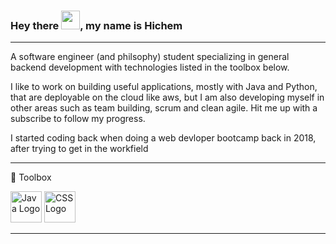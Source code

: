 ### Hey there <img src="https://raw.githubusercontent.com/MartinHeinz/MartinHeinz/master/wave.gif" width="30px">, my name is Hichem

---
A software engineer (and philsophy) student specializing in general backend development with technologies listed in the toolbox below.

I like to work on building useful applications, mostly with Java and Python, that are deployable on the cloud like aws, but I am also developing myself in other areas such as team building, scrum and clean agile. Hit me up with a subscribe to follow my progress.

I started coding back when doing a web devloper bootcamp back in 2018, after trying to get in the workfield 

---

🧰 Toolbox

<img src="https://cdn.worldvectorlogo.com/logos/java.svg" alt="Java Logo" width="50" height="50"/> <img src="https://cdn.worldvectorlogo.com/logos/css3.svg" alt="CSS Logo" width="50" height="50"/>

---






<!--
**Htou/Htou** is a ✨ _special_ ✨ repository because its `README.md` (this file) appears on your GitHub profile.

Here are some ideas to get you started:

- 🔭 I’m currently working on ...
- 🌱 I’m currently learning ...
- 👯 I’m looking to collaborate on ...
- 🤔 I’m looking for help with ...
- 💬 Ask me about ...
- 📫 How to reach me: ...
- 😄 Pronouns: ...
- ⚡ Fun fact: ...
-->
